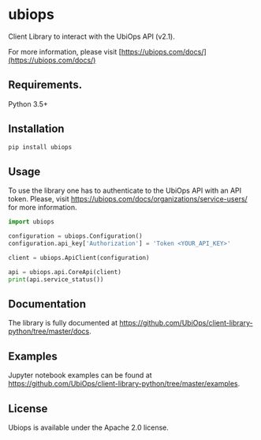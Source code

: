 # ubiops
Client Library to interact with the UbiOps API (v2.1).

For more information, please visit [https://ubiops.com/docs/](https://ubiops.com/docs/)

## Requirements.

Python 3.5+

## Installation

```sh
pip install ubiops
```

## Usage
To use the library one has to authenticate to the UbiOps API with an API token. 
Please, visit https://ubiops.com/docs/organizations/service-users/ for more information. 

```python
import ubiops

configuration = ubiops.Configuration()
configuration.api_key['Authorization'] = 'Token <YOUR_API_KEY>'

client = ubiops.ApiClient(configuration)

api = ubiops.api.CoreApi(client)
print(api.service_status())
```

## Documentation
The library is fully documented at https://github.com/UbiOps/client-library-python/tree/master/docs.


## Examples
Jupyter notebook examples can be found at https://github.com/UbiOps/client-library-python/tree/master/examples.

## License
Ubiops is available under the Apache 2.0 license.
